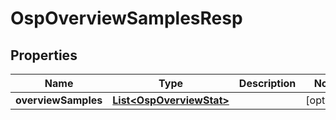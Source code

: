 # OspOverviewSamplesResp

## Properties
Name | Type | Description | Notes
------------ | ------------- | ------------- | -------------
**overviewSamples** | [**List&lt;OspOverviewStat&gt;**](OspOverviewStat.md) |  |  [optional]
